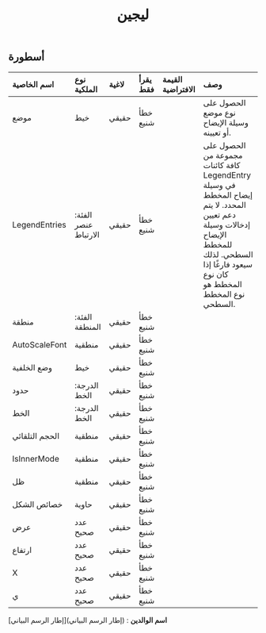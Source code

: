 ﻿---
title: ليجين
second_title: Aspose.Cells Cloud Documen
type: docs
url: /ar/specification/model/legend/
description: "Aspose.Cells مواصفات نموذج السحابة: الأسطورة. تعامل بسهولة مع Excel ومستندات جداول البيانات الأخرى التي تحتوي على ميزات مثل الفتح والتوليد والتحرير والتقسيم والدمج والمقارنة والتحويل"
weight: 50
---
## **أسطورة**

 

| اسم الخاصية| نوع الملكية| لاغية| يقرأ فقط| القيمة الافتراضية| وصف|
|:- |:- |:- |:- |:- |:- |
|موضع| خيط| حقيقي| خطأ شنيع|| الحصول على نوع موضع وسيلة الإيضاح أو تعيينه.|
| LegendEntries| الفئة: عنصر الارتباط| حقيقي| خطأ شنيع||الحصول على مجموعة من كافة كائنات LegendEntry في وسيلة إيضاح المخطط المحدد. لا يتم دعم تعيين إدخالات وسيلة الإيضاح للمخطط السطحي. لذلك سيعود فارغًا إذا كان نوع المخطط هو نوع المخطط السطحي.|
| منطقة| الفئة: المنطقة| حقيقي| خطأ شنيع|||
| AutoScaleFont| منطقية| حقيقي| خطأ شنيع|||
| وضع الخلفية| خيط| حقيقي| خطأ شنيع|||
| حدود| الدرجة: الخط| حقيقي| خطأ شنيع|||
| الخط| الدرجة: الخط| حقيقي| خطأ شنيع|||
| الحجم التلقائي| منطقية| حقيقي| خطأ شنيع|||
| IsInnerMode| منطقية| حقيقي| خطأ شنيع|||
| ظل| منطقية| حقيقي| خطأ شنيع|||
| خصائص الشكل| حاوية| حقيقي| خطأ شنيع|||
| عرض| عدد صحيح| حقيقي| خطأ شنيع|||
| ارتفاع| عدد صحيح| حقيقي| خطأ شنيع|||
| X| عدد صحيح| حقيقي| خطأ شنيع|||
| ي| عدد صحيح| حقيقي| خطأ شنيع|||

**اسم الوالدين** : (إطار الرسم البياني)[إطار الرسم البياني]